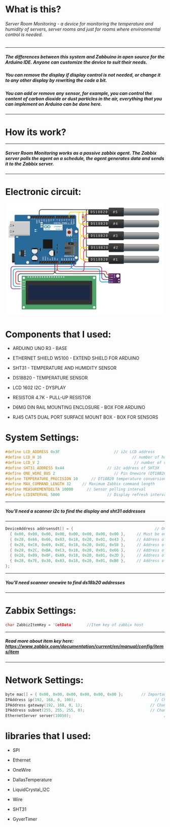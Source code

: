 # What is this?
###### Server Room Monitoring - a device for monitoring the temperature and humidity of servers, server rooms and just for rooms where environmental control is needed.


------------

##### The differences between this system and Zabbuino in open source for the Arduino IDE. Anyone can customize the device to suit their needs. 
##### You can remove the display if display control is not needed, or change it to any other display by rewriting the code a bit. 
##### You can add or remove any sensor, for example, you can control the content of carbon dioxide or dust particles in the air, everything that you can implement on Arduino can be done here.

------------

# How its work?
------------
##### Server Room Monitoring works as a passive zabbix agent. The Zabbix server polls the agent on a schedule, the agent generates data and sends it to the Zabbix server.
------------

# Electronic circuit:
![Shema](circuit.png)

# Components that I used:
- ARDUINO UNO R3 - BASE

- ETHERNET SHIELD W5100 - EXTEND SHIELD FOR ARDUINO

- SHT31 - TEMPERATURE AND HUMIDITY SENSOR

- DS18B20 - TEMPERATURE SENSOR

- LCD 1602 I2C - DYSPLAY

- RESISTOR 4.7K - PULL-UP RESISTOR

- D6MG DIN RAIL MOUNTING ENCLOSURE - BOX FOR ARDUINO

- RJ45 CAT5 DUAL PORT SURFACE MOUNT BOX - BOX FOR SENSORS



# System Settings:
```cpp
#define LCD_ADDRESS 0x3F                        // i2c LCD address
#define LCD_H 16                                        // number of horizontal cells
#define LCD_V 2                                          // number of vertical cells
#define SHT31_ADDRESS 0x44                   // i2c address of SHT3X
#define ONE_WIRE_BUS 2                          // Pin Onewire (DT18B20) bus
#define TEMPERATURE_PRECISION 10      // DT18B20 temperature conversion accuracy
#define MAX_COMMAND_LENGTH 32     // Maximum Zabbix command length
#define MEASUREMENTDELTA 10000      // Sensor polling interval
#define LCDINTERVAL 5000                     // Display refresh interval
```


------------
##### You'll need a scanner i2c to find the display and sht31 addresses
------------
```cpp
DeviceAddress addrsensdt[] = { 						              // OneWire sensor address array(you need to change the address to yours)
  { 0x00, 0x00, 0x00, 0x00, 0x00, 0x00, 0x00, 0x00 },	  // Must be emty (0x00)
  { 0x28, 0x66, 0x66, 0x83, 0x18, 0x20, 0x01, 0x43 },	  // Address of the first sensor
  { 0x28, 0xC0, 0x69, 0x8C, 0x18, 0x20, 0x01, 0x58 },	  // Address of the second sensor
  { 0x28, 0x2C, 0xBA, 0xC3, 0x18, 0x20, 0x01, 0x66 },	  // Address of the third sensor
  { 0x28, 0x09, 0x0F, 0xA9, 0x18, 0x20, 0x01, 0x2D },	  // Address of the fourth sensor
  { 0x28, 0x7E, 0x30, 0x83, 0x18, 0x20, 0x01, 0xB0 },	  // Address of the fifth sensor
};
```
------------
##### You'll need scanner onewire to find ds18b20 addresses 
------------
# Zabbix Settings:
```cpp
char ZabbizItemKey = 'GetData'      //Item key of zabbix host
```
------------
##### Read more about item key here: https://www.zabbix.com/documentation/current/en/manual/config/items/item
------------

# Network Settings:
```cpp
byte mac[] = { 0x00, 0x00, 0x00, 0x00, 0x00, 0x00 };		// Important! Change MAC address! It must be unique on your local network.
IPAddress ip(192, 168, 0, 100);						              // Change IP address if you need.
IPAddress gateway(192, 168, 0, 1);					            // Change GW if you need.
IPAddress subnet(255, 255, 255, 0);					            // Change MASK if you need.
EthernetServer server(10050);							              // Change port if you need.
```




# libraries that I used:
- SPI

- Ethernet

- OneWire

- DallasTemperature

- LiquidCrystal_I2C

- Wire

- SHT31

- GyverTimer


